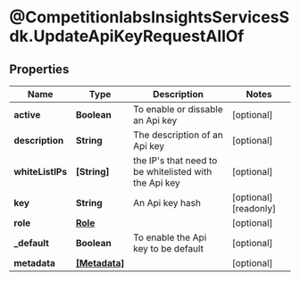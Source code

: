 # @CompetitionlabsInsightsServicesSdk.UpdateApiKeyRequestAllOf

## Properties

Name | Type | Description | Notes
------------ | ------------- | ------------- | -------------
**active** | **Boolean** | To enable or dissable an Api key | [optional] 
**description** | **String** | The description of an Api key | [optional] 
**whiteListIPs** | **[String]** | the IP&#39;s that need to be whitelisted with the Api key | [optional] 
**key** | **String** | An Api key hash | [optional] [readonly] 
**role** | [**Role**](Role.md) |  | [optional] 
**_default** | **Boolean** | To enable the Api key to be default | [optional] 
**metadata** | [**[Metadata]**](Metadata.md) |  | [optional] 


